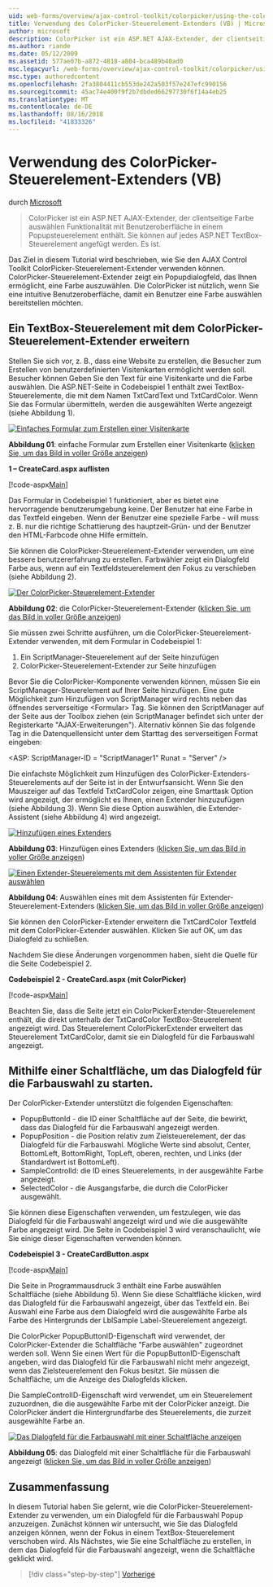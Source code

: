 ```yaml
---
uid: web-forms/overview/ajax-control-toolkit/colorpicker/using-the-colorpicker-control-extender-vb
title: Verwendung des ColorPicker-Steuerelement-Extenders (VB) | Microsoft-Dokumentation
author: microsoft
description: ColorPicker ist ein ASP.NET AJAX-Extender, der clientseitige Farbe auswählen Funktionalität mit Benutzeroberfläche in einem Popupsteuerelement enthält. Sie können jeder ASP.NET angefügt werden...
ms.author: riande
ms.date: 05/12/2009
ms.assetid: 577ae07b-a872-4818-a804-bca489b40ad0
msc.legacyurl: /web-forms/overview/ajax-control-toolkit/colorpicker/using-the-colorpicker-control-extender-vb
msc.type: authoredcontent
ms.openlocfilehash: 2fa3804411cb553de242a503f57e247efc990156
ms.sourcegitcommit: 45ac74e400f9f2b7dbded66297730f6f14a4eb25
ms.translationtype: MT
ms.contentlocale: de-DE
ms.lasthandoff: 08/16/2018
ms.locfileid: "41833326"
---
```

<a name="using-the-colorpicker-control-extender-vb"></a>Verwendung des ColorPicker-Steuerelement-Extenders (VB)
====================
durch [Microsoft](https://github.com/microsoft)

> ColorPicker ist ein ASP.NET AJAX-Extender, der clientseitige Farbe auswählen Funktionalität mit Benutzeroberfläche in einem Popupsteuerelement enthält. Sie können auf jedes ASP.NET TextBox-Steuerelement angefügt werden. Es ist.


Das Ziel in diesem Tutorial wird beschrieben, wie Sie den AJAX Control Toolkit ColorPicker-Steuerelement-Extender verwenden können. ColorPicker-Steuerelement-Extender zeigt ein Popupdialogfeld, das Ihnen ermöglicht, eine Farbe auszuwählen. Die ColorPicker ist nützlich, wenn Sie eine intuitive Benutzeroberfläche, damit ein Benutzer eine Farbe auswählen bereitstellen möchten.

## <a name="extending-a-textbox-control-with-the-colorpicker-control-extender"></a>Ein TextBox-Steuerelement mit dem ColorPicker-Steuerelement-Extender erweitern

Stellen Sie sich vor, z. B., dass eine Website zu erstellen, die Besucher zum Erstellen von benutzerdefinierten Visitenkarten ermöglicht werden soll. Besucher können Geben Sie den Text für eine Visitenkarte und die Farbe auswählen. Die ASP.NET-Seite in Codebeispiel 1 enthält zwei TextBox-Steuerelemente, die mit dem Namen TxtCardText und TxtCardColor. Wenn Sie das Formular übermitteln, werden die ausgewählten Werte angezeigt (siehe Abbildung 1).


[![Einfaches Formular zum Erstellen einer Visitenkarte](using-the-colorpicker-control-extender-vb/_static/image1.jpg)](using-the-colorpicker-control-extender-vb/_static/image1.png)

**Abbildung 01**: einfache Formular zum Erstellen einer Visitenkarte ([klicken Sie, um das Bild in voller Größe anzeigen](using-the-colorpicker-control-extender-vb/_static/image2.png))


**1 – CreateCard.aspx auflisten**

[!code-aspx[Main](using-the-colorpicker-control-extender-vb/samples/sample1.aspx)]

Das Formular in Codebeispiel 1 funktioniert, aber es bietet eine hervorragende benutzerumgebung keine. Der Benutzer hat eine Farbe in das Textfeld eingeben. Wenn der Benutzer eine spezielle Farbe - will muss z. B. nur die richtige Schattierung des hauptzeit-Grün- und der Benutzer den HTML-Farbcode ohne Hilfe ermitteln.

Sie können die ColorPicker-Steuerelement-Extender verwenden, um eine bessere benutzererfahrung zu erstellen. Farbwähler zeigt ein Dialogfeld Farbe aus, wenn auf ein Textfeldsteuerelement den Fokus zu verschieben (siehe Abbildung 2).


[![Der ColorPicker-Steuerelement-Extender](using-the-colorpicker-control-extender-vb/_static/image2.jpg)](using-the-colorpicker-control-extender-vb/_static/image3.png)

**Abbildung 02**: die ColorPicker-Steuerelement-Extender ([klicken Sie, um das Bild in voller Größe anzeigen](using-the-colorpicker-control-extender-vb/_static/image4.png))


Sie müssen zwei Schritte ausführen, um die ColorPicker-Steuerelement-Extender verwenden, mit dem Formular in Codebeispiel 1:

1. Ein ScriptManager-Steuerelement auf der Seite hinzufügen
2. ColorPicker-Steuerelement-Extender zur Seite hinzufügen

Bevor Sie die ColorPicker-Komponente verwenden können, müssen Sie ein ScriptManager-Steuerelement auf Ihrer Seite hinzufügen. Eine gute Möglichkeit zum Hinzufügen von ScriptManager wird rechts neben das öffnendes serverseitige &lt;Formular&gt; Tag. Sie können den ScriptManager auf der Seite aus der Toolbox ziehen (ein ScriptManager befindet sich unter der Registerkarte "AJAX-Erweiterungen"). Alternativ können Sie das folgende Tag in die Datenquellensicht unter dem Starttag des serverseitigen Format eingeben:

&lt;ASP: ScriptManager-ID = "ScriptManager1" Runat = "Server" /&gt;

Die einfachste Möglichkeit zum Hinzufügen des ColorPicker-Extenders-Steuerelements auf der Seite ist in der Entwurfsansicht. Wenn Sie den Mauszeiger auf das Textfeld TxtCardColor zeigen, eine Smarttask Option wird angezeigt, der ermöglicht es Ihnen, einen Extender hinzuzufügen (siehe Abbildung 3). Wenn Sie diese Option auswählen, die Extender-Assistent (siehe Abbildung 4) wird angezeigt.


[![Hinzufügen eines Extenders](using-the-colorpicker-control-extender-vb/_static/image3.jpg)](using-the-colorpicker-control-extender-vb/_static/image5.png)

**Abbildung 03**: Hinzufügen eines Extenders ([klicken Sie, um das Bild in voller Größe anzeigen](using-the-colorpicker-control-extender-vb/_static/image6.png))


[![Einen Extender-Steuerelements mit dem Assistenten für Extender auswählen](using-the-colorpicker-control-extender-vb/_static/image4.jpg)](using-the-colorpicker-control-extender-vb/_static/image7.png)

**Abbildung 04**: Auswählen eines mit dem Assistenten für Extender-Steuerelement-Extenders ([klicken Sie, um das Bild in voller Größe anzeigen](using-the-colorpicker-control-extender-vb/_static/image8.png))


Sie können den ColorPicker-Extender erweitern die TxtCardColor Textfeld mit dem ColorPicker-Extender auswählen. Klicken Sie auf OK, um das Dialogfeld zu schließen.

Nachdem Sie diese Änderungen vorgenommen haben, sieht die Quelle für die Seite Codebeispiel 2.

**Codebeispiel 2 - CreateCard.aspx (mit ColorPicker)**

[!code-aspx[Main](using-the-colorpicker-control-extender-vb/samples/sample2.aspx)]

Beachten Sie, dass die Seite jetzt ein ColorPickerExtender-Steuerelement enthält, die direkt unterhalb der TxtCardColor TextBox-Steuerelement angezeigt wird. Das Steuerelement ColorPickerExtender erweitert das Steuerelement TxtCardColor, damit sie ein Dialogfeld für die Farbauswahl angezeigt.

## <a name="using-a-button-to-launch-the-color-picker-dialog"></a>Mithilfe einer Schaltfläche, um das Dialogfeld für die Farbauswahl zu starten.

Der ColorPicker-Extender unterstützt die folgenden Eigenschaften:

- PopupButtonId - die ID einer Schaltfläche auf der Seite, die bewirkt, dass das Dialogfeld für die Farbauswahl angezeigt werden.
- PopupPosition - die Position relativ zum Zielsteuerelement, der das Dialogfeld für die Farbauswahl. Mögliche Werte sind absolut, Center, BottomLeft, BottomRight, TopLeft, oberen, rechten, und Links (der Standardwert ist BottomLeft).
- SampleControlId: die ID eines Steuerelements, in der ausgewählte Farbe angezeigt.
- SelectedColor - die Ausgangsfarbe, die durch die ColorPicker ausgewählt.

Sie können diese Eigenschaften verwenden, um festzulegen, wie das Dialogfeld für die Farbauswahl angezeigt wird und wie die ausgewählte Farbe angezeigt wird. Die Seite in Codebeispiel 3 wird veranschaulicht, wie Sie einige dieser Eigenschaften verwenden können.

**Codebeispiel 3 - CreateCardButton.aspx**

[!code-aspx[Main](using-the-colorpicker-control-extender-vb/samples/sample3.aspx)]

Die Seite in Programmausdruck 3 enthält eine Farbe auswählen Schaltfläche (siehe Abbildung 5). Wenn Sie diese Schaltfläche klicken, wird das Dialogfeld für die Farbauswahl angezeigt, über das Textfeld ein. Bei Auswahl eine Farbe aus dem Dialogfeld wird die ausgewählte Farbe als Farbe des Hintergrunds der LblSample Label-Steuerelement angezeigt.

Die ColorPicker PopupButtonID-Eigenschaft wird verwendet, der ColorPicker-Extender die Schaltfläche "Farbe auswählen" zugeordnet werden soll. Wenn Sie einen Wert für die PopupButtonID-Eigenschaft angeben, wird das Dialogfeld für die Farbauswahl nicht mehr angezeigt, wenn das Zielsteuerelement den Fokus besitzt. Sie müssen die Schaltfläche, um die Anzeige des Dialogfelds klicken.

Die SampleControlID-Eigenschaft wird verwendet, um ein Steuerelement zuzuordnen, die die ausgewählte Farbe mit der ColorPicker anzeigt. Die ColorPicker ändert die Hintergrundfarbe des Steuerelements, die zurzeit ausgewählte Farbe an.


[![Das Dialogfeld für die Farbauswahl mit einer Schaltfläche anzeigen](using-the-colorpicker-control-extender-vb/_static/image5.jpg)](using-the-colorpicker-control-extender-vb/_static/image9.png)

**Abbildung 05**: das Dialogfeld mit einer Schaltfläche für die Farbauswahl angezeigt ([klicken Sie, um das Bild in voller Größe anzeigen](using-the-colorpicker-control-extender-vb/_static/image10.png))


## <a name="summary"></a>Zusammenfassung

In diesem Tutorial haben Sie gelernt, wie die ColorPicker-Steuerelement-Extender zu verwenden, um ein Dialogfeld für die Farbauswahl Popup anzuzeigen. Zunächst können wir untersucht, wie Sie das Dialogfeld anzeigen können, wenn der Fokus in einem TextBox-Steuerelement verschoben wird. Als Nächstes, wie Sie eine Schaltfläche zu erstellen, in dem das Dialogfeld für die Farbauswahl angezeigt, wenn die Schaltfläche geklickt wird.

> [!div class="step-by-step"]
> [Vorherige](using-the-colorpicker-control-extender-cs.md)
